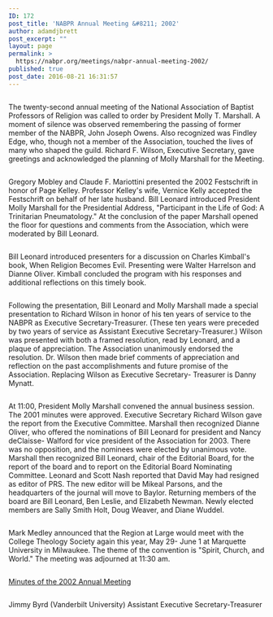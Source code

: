 ```yaml
---
ID: 172
post_title: 'NABPR Annual Meeting &#8211; 2002'
author: adamdjbrett
post_excerpt: ""
layout: page
permalink: >
  https://nabpr.org/meetings/nabpr-annual-meeting-2002/
published: true
post_date: 2016-08-21 16:31:57
---
```

<div class="page" title="Page 1">
<div class="layoutArea">
<div class="column">

The twenty-second annual meeting of the National Association of Baptist Professors of Religion was called to order by President Molly T. Marshall. A moment of silence was observed remembering the passing of former member of the NABPR, John Joseph Owens. Also recognized was Findley Edge, who, though not a member of the Association, touched the lives of many who shaped the guild. Richard F. Wilson, Executive Secretary, gave greetings and acknowledged the planning of Molly Marshall for the Meeting.

</div>
<div class="page" title="Page 1">
<div class="layoutArea">
<div class="column">

Gregory Mobley and Claude F. Mariottini presented the 2002 Festschrift in honor of Page Kelley. Professor Kelley's wife, Vernice Kelly accepted the Festschrift on behalf of her late husband. Bill Leonard introduced President Molly Marshall for the Presidential Address, "Participant in the Life of God: A Trinitarian Pneumatology." At the conclusion of the paper Marshall opened the floor for questions and comments from the Association, which were moderated by Bill Leonard.

</div>
<div class="page" title="Page 1">
<div class="layoutArea">
<div class="column">

Bill Leonard introduced presenters for a discussion on Charles Kimball's book, When Religion Becomes Evil. Presenting were Walter Harrelson and Dianne Oliver. Kimball concluded the program with his responses and additional reflections on this timely book.

</div>
<div class="page" title="Page 1">
<div class="layoutArea">
<div class="column">

Following the presentation, Bill Leonard and Molly Marshall made a special presentation to Richard Wilson in honor of his ten years of service to the NABPR as Executive Secretary-Treasurer. (These ten years were preceded by two years of service as Assistant Executive Secretary-Treasurer.) Wilson was presented with both a framed resolution, read by Leonard, and a plaque of appreciation. The Association unanimously endorsed the resolution. Dr. Wilson then made brief comments of appreciation and reflection on the past accomplishments and future promise of the Association. Replacing Wilson as Executive Secretary- Treasurer is Danny Mynatt.
<div class="page" title="Page 1">
<div class="layoutArea">
<div class="column">

At 11:00, President Molly Marshall convened the annual business session. The 2001 minutes were approved. Executive Secretary Richard Wilson gave the report from the Executive Committee. Marshall then recognized Dianne Oliver, who offered the nominations of Bill Leonard for president and Nancy deClaisse- Walford for vice president of the Association for 2003. There was no opposition, and the nominees were elected by unanimous vote. Marshall then recognized Bill Leonard, chair of the Editorial Board, for the report of the board and to report on the Editorial Board Nominating Committee. Leonard and Scott Nash reported that David May had resigned as editor of PRS. The new editor will be Mikeal Parsons, and the headquarters of the journal will move to Baylor. Returning members of the board are Bill Leonard, Ben Leslie, and Elizabeth Newman. Newly elected members are Sally Smith Holt, Doug Weaver, and Diane Wuddel.
<div class="page" title="Page 2">
<div class="layoutArea">
<div class="column">

Mark Medley announced that the Region at Large would meet with the College Theology Society again this year, May 29- June 1 at Marquette University in Milwaukee. The theme of the convention is "Spirit, Church, and World." The meeting was adjourned at 11:30 am.

</div>
</div>
</div>
</div>
</div>
</div>
</div>
</div>
</div>
</div>
</div>
</div>
</div>
</div>
</div>

<a href="http://nabpr.org/wp-content/uploads/2016/08/Minutes-of-the-2002-Annual-Meeting.pdf">Minutes of the 2002 Annual Meeting</a>

<div class="page" title="Page 1">
<div class="layoutArea">
<div class="column">

Jimmy Byrd (Vanderbilt University) Assistant Executive Secretary-Treasurer

</div>
</div>
</div>